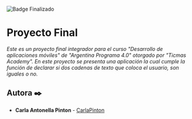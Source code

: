 ![Badge Finalizado](https://img.shields.io/badge/STATUS-FINALIZADO-orange)

# Proyecto Final

_Este es un proyecto final integrador para el curso "Desarrollo de aplicaciones móviles" de "Argentina Programa 4.0" otorgado por "Ticmas Academy". En este proyecto se presenta una aplicación la cual cumple la función de declarar si dos cadenas de texto que coloca el usuario, son iguales o no._

## Autora ✒️
* **Carla Antonella Pinton** - [CarlaPinton](https://github.com/CarlaPinton)
